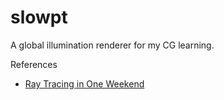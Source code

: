# slowpt

A global illumination renderer for my CG learning.

References

- [Ray Tracing in One Weekend](https://raytracing.github.io/books/RayTracingInOneWeekend.html)
